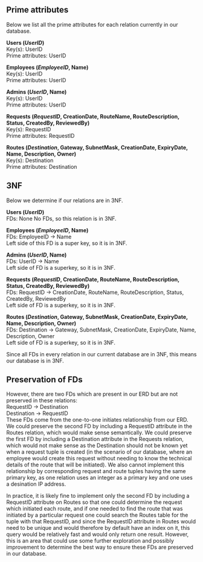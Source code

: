 ## Prime attributes
Below we list all the prime attributes for each relation currently in our database.

**Users (*UserID*)** <br>
Key(s): UserID <br>
Prime attributes: UserID

**Employees (*EmployeeID*, Name)** <br>
Key(s): UserID <br>
Prime attributes: UserID

**Admins (*UserID*, Name)** <br>
Key(s): UserID <br>
Prime attributes: UserID

**Requests (*RequestID*, CreationDate, RouteName, RouteDescription, Status, CreatedBy, ReviewedBy)** <br>
Key(s): RequestID <br>
Prime attributes: RequestID

**Routes (*Destination*, Gateway, SubnetMask, CreationDate, ExpiryDate, Name, Description, Owner)** <br>
Key(s): Destination <br>
Prime attributes: Destination

## 3NF
Below we determine if our relations are in 3NF.

**Users (*UserID*)** <br>
FDs: None
No FDs, so this relation is in 3NF.

**Employees (*EmployeeID*, Name)** <br>
FDs: EmployeeID &rarr; Name <br>
Left side of this FD is a super key, so it is in 3NF.

**Admins (*UserID*, Name)** <br>
FDs: UserID &rarr; Name <br>
Left side of FD is a superkey, so it is in 3NF.

**Requests (*RequestID*, CreationDate, RouteName, RouteDescription, Status, CreatedBy, ReviewedBy)** <br>
FDs: RequestID &rarr; CreationDate, RouteName, RouteDescription, Status, CreatedBy, ReviewedBy <br>
Left side of FD is a superkey, so it is in 3NF.

**Routes (*Destination*, Gateway, SubnetMask, CreationDate, ExpiryDate, Name, Description, Owner)** <br>
FDs: Destination &rarr; Gateway, SubnetMask, CreationDate, ExpiryDate, Name, Description, Owner <br>
Left side of FD is a superkey, so it is in 3NF.

Since all FDs in every relation in our current database are in 3NF, this means our database is in 3NF.

## Preservation of FDs
However, there are two FDs which are present in our ERD but are not preserved in these relations: <br>
RequestID &rarr; Destination <br>
Destination &rarr; RequestID <br>
These FDs come from the one-to-one initiates relationship from our ERD. We could preserve the second FD by including a RequestID attribute in the Routes relation, which would make sense semantically. 
We could preserve the first FD by including a Destination attribute in the Requests relation, which would not make sense as the Destination should not be known yet when a request tuple is created (in the scenario of our database, where an employee would create this request without needing to know the technical details of the route that will be initiated). 
We also cannot implement this relationship by corresponding request and route tuples having the same primary key, as one relation uses an integer as a primary key and one uses a desination IP address. 

In practice, it is likely fine to implement only the second FD by including a RequestID attribute on Routes so that one could determine the request which initiated each route, and if one needed to find the route that was initiated by a particular request one could search the Routes table for the tuple with that RequestID, and since the RequestID attribute in Routes would need to be unique and would therefore by default have an index on it, this query would be relatively fast and would only return one result. However, this is an area that could use some further exploration and possibly improvement to determine the best way to ensure these FDs are preserved in our database.
